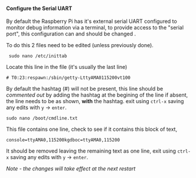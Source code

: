 #### Configure the Serial UART

By default the Raspberry Pi has it's external serial UART configured to monitor debug information via a terminal, to provide access to the "serial port", this configuration can and should be changed .

To do this 2 files need to be edited (unless previously done).

     sudo nano /etc/inittab 

Locate this line in the file (it's usually the last line)

    # T0:23:respawn:/sbin/getty-LttyAMA0115200vt100

By default the hashtag (#) will not be present, this line should be *commented out* by adding the hashtag at the begining of the line if absent, the line needs to be as shown, **with** the hashtag. exit using `ctrl-x` saving any edits with `y` -> `enter`.

    sudo nano /boot/cmdline.txt

This file contains one line, check to see if it contains this block of text,  

    console=ttyAMA0,115200kgdboc=ttyAMA0,115200

It should be removed leaving the remaining text as one line, exit using `ctrl-x` saving any edits with `y` -> `enter`.

*Note - the changes will take effect at the next restart* 

